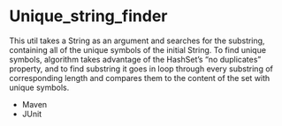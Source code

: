 # Unique_string_finder
This util takes a String as an argument and searches for the substring, containing all of the unique symbols of the initial String.
To find unique symbols, algorithm takes advantage of the HashSet’s “no duplicates” property, and to find substring it goes in loop through every substring of corresponding length and compares them to the content of the set with unique symbols.
- Maven
- JUnit
